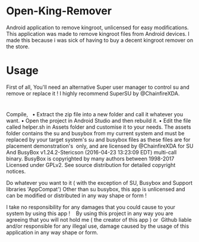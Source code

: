  # Open-King-Remover
Android application to remove kingroot, unlicensed for easy modifications.
This application was made to remove kingroot files from Android devices.
I made this because i was sick of having to buy a decent kingroot remover 
on the store.
#
#

# Usage   
First of all, You'll need an alternative Super user manager to control su 
and remove or replace it ! I highly recommend SuperSU by @ChainfireXDA.
# 
#
Compile,  
• Extract the zip file into a new folder and call it whatever you want.
• Open the project in Android Studio and then  rebuild it.
• Edit the file called helper.sh in Assets folder and customise it to your needs.
The assets folder contains the su and busybox from my current system and must
be replaced by your target system's su and busybox files as these files are 
for placement demonstration's  only, and are licensed by @ChainfireXDA for SU
And BusyBox v1.24.2-Stericson (2016-04-23 13:23:09 EDT) multi-call binary.
BusyBox is copyrighted by many authors between 1998-2017
Licensed under GPLv2. See source distribution for detailed
copyright notices. 

Do whatever you want to it ( with the exception of SU, Busybox and Support libraries 'AppCompat') 
Other than su  busybox, this app is unlicensed and can be modified or distributed in any way shape or form !   
  
  I take no responsibility for any damages that you could cause to your system by using this app !   
  By using this project in any way you are agreeing that you will not hold me ( the creator of this app ) or
  Github liable  and/or responsible for any illegal use, damage caused by the usage of this application in 
  any way shape or form.
  
  
